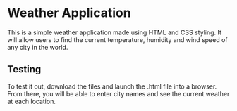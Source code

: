# Weather Application

This is a simple weather application made using HTML and CSS styling. It will allow users to find the current temperature, humidity and wind speed of any city in the world.

## Testing
To test it out, download the files and launch the .html file into a browser. From there, you will be able to enter city names and see the current weather at each location.
